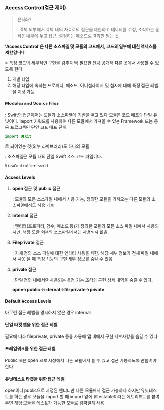 ### Access Control(접근 제어)

> 은닉화? 
>
> : 객체 외부에서 객체 내의 자료로의 접근을 제한하고 데이터를 수정, 조작하는 동작은 내부에 두고 접근, 설정하는 메소드로 결과만 받는 것

__'Access Control'은 다른 소스파일 및 모듈의 코드에서, 코드의 일부에 대한 액세스를 제한합니다__

= 특정 코드의 세부적인 구현을 감추족 딱 필요한 만큼 공개해 다른 곳에서 사용할 수 있도록 한다

1. 개발 타입
2. 해당 타입에 속하는 프로퍼티, 메소드, 이니셜라이저 및 첨자에 대해 특정 접근 레벨을 지정 가능

#### Modules and Source Files

: Swift의 접근제어는 모듈과 소스파일에 기반을 두고 있다 모듈은 코드 배포의 단일 유닛이다. Import 키워드를 사용하여 다른 모듈에서 가져올 수 있는 Framework 또는 응용 프로그램인 단일 코드 배포 단위

```swift
import UIKit
```

로 되어있는 것(외부 라이브러리)도 하나의 모듈

: 소스파일은 모듈 내의 단일 Swift 소스 코드 파일이다.

```swift
ViewController.swift
```

#### Access Levels

1. **open** 접근 및 **public** 접근

   : 모듈의 모든 소스파일 내에서 사용 가능, 정의한 모듈을 가져오는 다른 모듈의 소스파일에서도 사용 가능

2. **internal** 접근

   : 엔티티(프로퍼티, 함수, 메소드 등)가 정의한 모듈의 모든 소스 파일 내에서 사용되지만, 해당 모듈 외부의 소스파일에서는 사용되지 않음

3. **Fileprivate** 접근

   : 자체 정의 소스 파일에 대한 엔티티 사용을 제한. 해당 세부 정보가 전체 파일 내에서 사용 될 때 특정 기능의 구현 세부 정보를 숨길 수 있음 

4. **private** 접근

   : 단일 정의 내에서만 사용되는 특정 기능 조각의 구현 상세 내역을 숨길 수 있다.

   __opne->public->internal->fileprivate->private__


#### Default Access Levels

아무런 접근 레벨을 명시하지 않은 경우 internal

#### 단일 타켓 앱을 위한 접근 레벨

필요에 따라 fileprivate, private 등을 사용해 앱 내에서 구현 세부사항을 숨길 수 있다

#### 프레임워크를 위한 접근 레벨

Public 혹은 open 으로 지정해서 다른 모듈에서 볼 수 있고 접근 가능하도록 만들어야한다

#### 유닛테스트 타켓을 위한 접근 레벨

open이나 public으로 지정된 엔티티만 다른 모듈에서 접근 가능하다 하지만 유닛테스트를 하는 경우 모듈을 import 할 때 import 앞에 @testable이라는 에트리뷰트를 붙여주면 해당 모듈을 테스트가 가능한 모듈로 컴파일해 사용

 